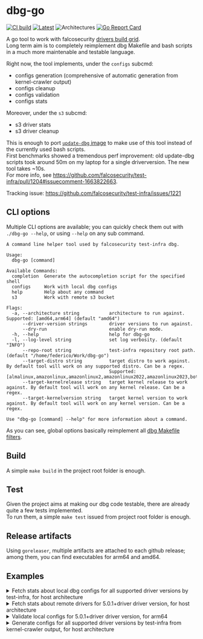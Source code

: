# dbg-go

[![CI build](https://github.com/FedeDP/dbg-go/actions/workflows/ci.yml/badge.svg)](https://github.com/FedeDP/dbg-go/actions/workflows/ci.yml)
[![Latest](https://img.shields.io/github/v/release/FedeDP/dbg-go)](https://github.com/FedeDP/dbg-go/releases/latest)
![Architectures](https://img.shields.io/badge/ARCHS-x86__64%7Caarch64-blueviolet)
[![Go Report Card](https://goreportcard.com/badge/github.com/FedeDP/dbg-go)](https://goreportcard.com/report/github.com/FedeDP/dbg-go)

A go tool to work with falcosecurity [drivers build grid](https://github.com/falcosecurity/test-infra/tree/master/driverkit).  
Long term aim is to completely reimplement dbg Makefile and bash scripts in a much more maintenable and testable language.  

Right now, the tool implements, under the `configs` subcmd:
* configs generation (comprehensive of automatic generation from kernel-crawler output)
* configs cleanup
* configs validation
* configs stats

Moreover, under the `s3` subcmd:
* s3 driver stats
* s3 driver cleanup

This is enough to port [`update-dbg` image](https://github.com/falcosecurity/test-infra/tree/master/images/update-dbg) to make use of this tool instead of the currently used bash scripts.  
First benchmarks showed a tremendous perf improvement: old update-dbg scripts took around 50m on my laptop for a single driverversion. The new tool takes ~10s.  
For more info, see https://github.com/falcosecurity/test-infra/pull/1204#issuecomment-1663822663.  

Tracking issue: https://github.com/falcosecurity/test-infra/issues/1221

## CLI options

Multiple CLI options are available; you can quickly check them out with `./dbg-go --help`, or using `--help` on any sub command.  

```
A command line helper tool used by falcosecurity test-infra dbg.

Usage:
  dbg-go [command]

Available Commands:
  completion  Generate the autocompletion script for the specified shell
  configs     Work with local dbg configs
  help        Help about any command
  s3          Work with remote s3 bucket

Flags:
  -a, --architecture string           architecture to run against. Supported: [amd64,arm64] (default "amd64")
      --driver-version strings        driver versions to run against.
      --dry-run                       enable dry-run mode.
  -h, --help                          help for dbg-go
  -l, --log-level string              set log verbosity. (default "INFO")
      --repo-root string              test-infra repository root path. (default "/home/federico/Work/dbg-go")
      --target-distro string          target distro to work against. By default tool will work on any supported distro. Can be a regex.
                                      Supported: [almalinux,amazonlinux,amazonlinux2,amazonlinux2022,amazonlinux2023,bottlerocket,centos,debian,fedora,minikube,talos,ubuntu].
      --target-kernelrelease string   target kernel release to work against. By default tool will work on any kernel release. Can be a regex.
      --target-kernelversion string   target kernel version to work against. By default tool will work on any kernel version. Can be a regex.

Use "dbg-go [command] --help" for more information about a command.
```

As you can see, global options basically reimplement all [dbg Makefile filters](https://github.com/falcosecurity/test-infra/blob/master/driverkit/Makefile).

## Build

A simple `make build` in the project root folder is enough.

## Test

Given the project aims at making our dbg code testable, there are already quite a few tests implemented.  
To run them, a simple `make test` issued from project root folder is enough.

## Release artifacts

Using `goreleaser`, multiple artifacts are attached to each github release; among them, you can find executables for arm64 and amd64.

## Examples

<details>
  <summary>Fetch stats about local dbg configs for all supported driver versions by test-infra, for host architecture</summary>
  
```bash
./dbg-go configs stats --repo-root test-infra
```
</details>

<details>
  <summary>Fetch stats about remote drivers for 5.0.1+driver driver version, for host architecture</summary>
  
```bash
./dbg-go s3 stats --driver-version 5.0.1+driver
```
</details>

<details>
  <summary>Validate local configs for 5.0.1+driver driver version, for arm64</summary>
  
```bash
./dbg-go configs validate --driver-version 5.0.1+driver --architecture arm64
```
</details>

<details>
  <summary>Generate configs for all supported driver versions by test-infra from kernel-crawler output, for host architecture</summary>
  
```bash
./dbg-go configs generate --repo-root test-infra --auto
```
</details>
